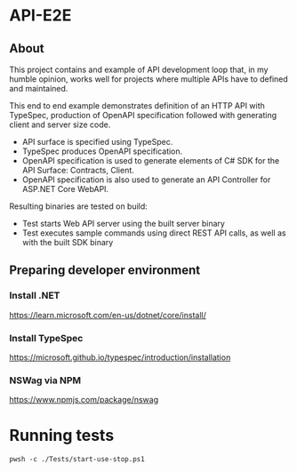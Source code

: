 # API-E2E

## About

This project contains and example of API development loop that, in my humble opinion, works well for projects where multiple APIs have to defined and maintained.

This end to end example demonstrates definition of an HTTP API with TypeSpec, production of OpenAPI specification followed with generating client and server size code.

- API surface is specified using TypeSpec.
- TypeSpec produces OpenAPI specification.
- OpenAPI specification is used to generate elements of C# SDK for the API Surface: Contracts, Client.
- OpenAPI specification is also used to generate an API Controller for ASP.NET Core WebAPI.

Resulting binaries are tested on build:
- Test starts Web API server using the built server binary
- Test executes sample commands using direct REST API calls, as well as with the built SDK binary

## Preparing developer environment

### Install .NET

https://learn.microsoft.com/en-us/dotnet/core/install/

### Install TypeSpec

https://microsoft.github.io/typespec/introduction/installation

### NSWag via NPM

https://www.npmjs.com/package/nswag

# Running tests

    pwsh -c ./Tests/start-use-stop.ps1
